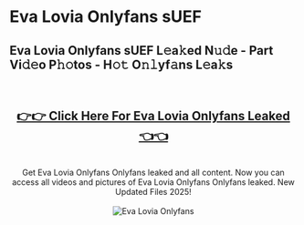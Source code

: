 # Eva Lovia Onlyfans sUEF

<h2>Eva Lovia Onlyfans sUEF  L𝚎a𝚔ed N𝚞𝚍e - Part Vi𝚍𝚎o P𝚑𝚘tos - H𝚘𝚝 O𝚗𝚕yf𝚊ns L𝚎a𝚔s</h2>
<br>
<div align="center">
<h2><a href="https://213.232.235.80/live/video.php?q=eva-lovia-onlyfans" rel="nofollow">👉👉 Click Here For Eva Lovia Onlyfans Leaked 👈👈</a></h2>

<br>
Get Eva Lovia Onlyfans Onlyfans leaked and all content. Now you can access all videos and pictures of Eva Lovia Onlyfans Onlyfans leaked. New Updated Files 2025!
<br>
<br>
<a href="https://213.232.235.80/live/video.php?q=eva-lovia-onlyfans" rel="nofollow" data-target="animated-image.originalLink"><img src="https://i.imgur.com/dJHk4Zq.gif" alt="Eva Lovia Onlyfans" style="max-width: 100%; display: inline-block;" data-target="animated-image.originalImage"></a>
</div>
<br>